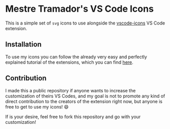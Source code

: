 # Mestre Tramador's VS Code Icons

This is a simple set of `svg` icons to use alongside the [vscode-icons](https://marketplace.visualstudio.com/items?itemName=vscode-icons-team.vscode-icons) VS Code extension.

## Installation

To use my icons you can follow the already very easy and perfectly explained tutorial of the extensions, which you can find [here](https://github.com/vscode-icons/vscode-icons/wiki/Custom).

## Contribution

I made this a public repository if anyone wants to increase the customization of theirs VS Codes, and my goal is not to promote any kind of direct contribution to the creators of the extension right now, but anyone is free to get to use my icons! 😄

If is your desire, feel free to fork this repository and go with your customization!
